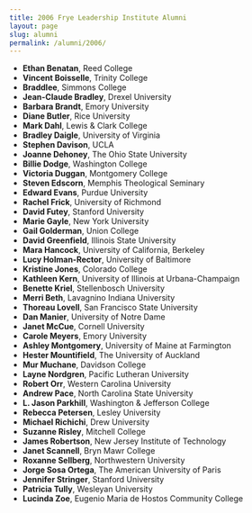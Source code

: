 ```yaml
---
title: 2006 Frye Leadership Institute Alumni
layout: page
slug: alumni
permalink: /alumni/2006/
---
```


- **Ethan Benatan**, Reed College
- **Vincent Boisselle**, Trinity College
- **Braddlee**, Simmons College
- **Jean-Claude Bradley**, Drexel University
- **Barbara Brandt**, Emory University
- **Diane Butler**, Rice University
- **Mark Dahl**, Lewis & Clark College
- **Bradley Daigle**, University of Virginia
- **Stephen Davison**, UCLA
- **Joanne Dehoney**, The Ohio State University
- **Billie Dodge**, Washington College
- **Victoria Duggan**, Montgomery College
- **Steven Edscorn**, Memphis Theological Seminary
- **Edward Evans**, Purdue University
- **Rachel Frick**, University of Richmond
- **David Futey**, Stanford University
- **Marie Gayle**, New York University
- **Gail Golderman**, Union College
- **David Greenfield**, Illinois State University
- **Mara Hancock**, University of California, Berkeley
- **Lucy Holman-Rector**, University of Baltimore
- **Kristine Jones**, Colorado College
- **Kathleen Kern**, University of Illinois at Urbana-Champaign
- **Benette Kriel**, Stellenbosch University
- **Merri Beth**, Lavagnino Indiana University
- **Thoreau Lovell**, San Francisco State University
- **Dan Manier**, University of Notre Dame
- **Janet McCue**, Cornell University
- **Carole Meyers**, Emory University
- **Ashley Montgomery**, University of Maine at Farmington
- **Hester Mountifield**, The University of Auckland
- **Mur Muchane**, Davidson College
- **Layne Nordgren**, Pacific Lutheran University
- **Robert Orr**, Western Carolina University
- **Andrew Pace**, North Carolina State University
- **L. Jason Parkhill**, Washington & Jefferson College
- **Rebecca Petersen**, Lesley University
- **Michael Richichi**, Drew University
- **Suzanne Risley**, Mitchell College
- **James Robertson**, New Jersey Institute of Technology
- **Janet Scannell**, Bryn Mawr College
- **Roxanne Sellberg**, Northwestern University
- **Jorge Sosa Ortega**, The American University of Paris
- **Jennifer Stringer**, Stanford University
- **Patricia Tully**, Wesleyan University
- **Lucinda Zoe**, Eugenio Maria de Hostos Community College
